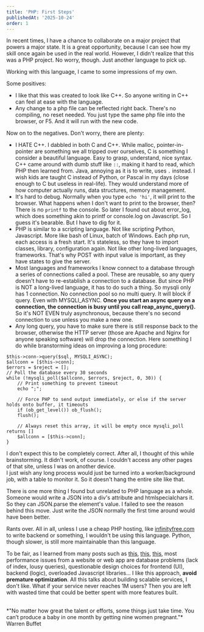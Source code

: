 ```yaml
---
title: 'PHP: First Steps'
publishedAt: '2025-10-24'
order: 1
---
```

In recent times, I have a chance to collaborate on a major project that powers a major state. It is a great 
opportunity, because I can see how my skill once again be used in the real world. However, I didn't realize
that this was a PHP project. No worry, though. Just another language to pick up.

Working with this language, I came to some impressions of my own. 

Some positives:
- I like that this was created to look like C++. So anyone writing in C++ can feel at ease with the language.
- Any change to a php file can be reflected right back. There's no compiling, no reset needed. You just type
the same php file into the browser, or F5. And it will run with the new code.

Now on to the negatives. Don't worry, there are plenty:
- I HATE C++. I dabbled in both C and C++. While malloc, pointer-in-pointer are something we all tripped over 
ourselves, C is something I consider a beautiful language. Easy to grasp, understand, nice syntax. C++ came
around with dumb stuff like `::`, making it hard to read, which PHP then learned from. Java, annoying as it is
to write, uses `.` instead. I wish kids are taught C instead of Python, or Pascal in my days (close enough to C but
useless in real-life). They would understand more of how computer actually runs, data structures, memory management.
- It's hard to debug. Normally when you type `echo 'hi'`, it will print to the browser. What happens when I don't
want to print to the browser, then? There is no `printf` to the console. So later I found out about error_log,
which does something akin to printf or console.log on Javascript. So I guess it's bearable. But I have to dig
for it.
- PHP is similar to a scripting language. Not like scripting Python, Javascript. More like bash of Linux,
batch of Windows. Each php run, each access is a fresh start. It's stateless, so they have to import classes,
library, configuration again. Not like other long-lived languages, frameworks. That's why POST with input value
is important, as they have states to give the server.
- Most languages and frameworks I know connect to a database through a series of connections called a pool. These
are reusable, so any query doesn't have to re-establish a connection to a database. But since PHP is NOT 
a long-lived language, it has to do such a thing. So mysqli only has 1 connection. No connection pool so no multi query. It will block if query. Even with MYSQLI_ASYNC. **Once you start an async query on a connection, the connection is busy until you call reap_async_query().** So it's NOT EVEN truly asynchronous, because there's no second connection to use unless 
you make a new one.
- Any long query, you have to make sure there is still response back to the browser, otherwise the HTTP server (those are
Apache and Nginx for anyone speaking software) will drop the connection. Here something I do while branstorming ideas
on improving a long procedure:  

```
$this->conn->query($sql, MYSQLI_ASYNC);
$allconn = [$this->conn];
$errors = $reject = [];
// Poll the database every 30 seconds
while (!mysqli_poll($allconn, $errors, $reject, 0, 30)) {
	// Print something to prevent timeout
	echo ";";

	// Force PHP to send output immediately, or else if the server holds onto buffer, it timeouts
	if (ob_get_level()) ob_flush();
	flush();

	// Always reset this array, it will be empty once mysqli_poll returns []
	$allconn = [$this->conn];
}
```

I don't expect this to be completely correct. After all, I thought of this while brainstorming. It didn't work, of course.
I couldn't access any other pages of that site, unless I was on another device.  
I just wish any long process would just be turned into a worker/background job, with a table to monitor it. So it doesn't
hang the entire site like that.

There is one more thing I found but unrelated to PHP language as a whole. Someone would write a JSON into a
div's attribute and htmlspecialchars it. So they can JSON.parse the element's value. I failed to see the reason
behind this move. Just write the JSON normally the first time around would have been better.

Rants over. All in all, unless I use a cheap PHP hosting, like [infinityfree.com](https://www.infinityfree.com/) to
write backend or something, I wouldn't be using this language. Python, though slower, is still more maintainable 
than this language.

To be fair, as I learned from many posts such as [this](https://old.reddit.com/r/webdev/comments/1ekuzmt/cmv_languageframework_performance_doesnt_matter/), [this](https://old.reddit.com/r/AskProgramming/comments/1fnvavy/do_efficient_programming_languages_matter_for_web/), [this](https://old.reddit.com/r/webdev/comments/aaxjft/in_an_average_web_app_what_part_of_it_is_usually/), most performance issues from a website or web app are database
problems (lack of index, lousy queries), questionable design choices for frontend (UI), backend (logic), 
overloaded Javascript libraries... I like this approach, **avoid premature optimization**. All this talks about
building scalable services, I don't like. What if your service never reaches 1M users? Then you are left with
wasted time that could be better spent with more features built.

<br/>
*"No matter how great the talent or efforts, some things just take time. You can’t produce a baby in one month by getting nine women pregnant."* Warren Buffet